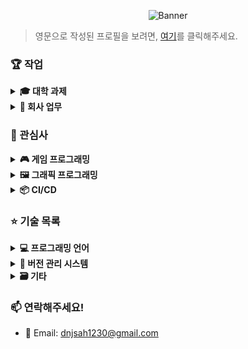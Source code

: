 <p align="center"><img src="https://gist.githubusercontent.com/DropFL/555f95048d2ae9dfa5b68c7e1b037e7c/raw/Banner.png" alt="Banner"/></p>

> 영문으로 작성된 프로필을 보려면, [여기](https://github.com/DropFL/DropFL/blob/master/README.md)를 클릭해주세요.

### 🏆 작업

<details>
  <summary><b>🎓 대학 과제</b></summary>

  <ul>
    <li>
      <b>자바프로그래밍실습</b>
      <ul>
        <li><a href="https://github.com/DropFL/Graphics2DTest">Trioz: 리듬 플랫포머 게임</a></li>
      </ul>
    </li>
    <li>
      <b>프로그래밍언어론</b>
      <ul>
        <li><a href="https://github.com/DropFL/ProgLang">Kotlin-to-Java 변환기 프로젝트</a></li>
      </ul>
    </li>
    <li>
      <b>운영체제</b>
      <ul>
        <li>MFQ 스케줄링 시뮬레이션 프로젝트 (<a href="https://github.com/DropFL/OS_PA1">repo</a>, <a href="https://dropfl.github.io/docs/ko/os-pa1/overview/">docs</a>)</li>
        <li><a href="https://github.com/DropFL/OS_PA2">FUSE 기만 In-memory 파일 시스템 프로젝트</a></li>
      </ul>
    </li>
    <li>
      <b>오픈소스소프트웨어실습</b>
      <ul>
        <li><a href="https://github.com/19-1-skku-oss/2019-1-OSS-L3">ChatterBot</a></li>
      </ul>
    </li>
    <li>
      <b>기계학습원론</b>
      <ul>
        <li><a href="https://github.com/DropFL/ML">기계학습 구현체 목록</a></li>
      </ul>
    </li>
  </ul>
</details>

<details>
  <summary><b>💼 회사 업무</b></summary>

  <ul>
    <li>
      <b>작성 예정입니다.</b>
    </li>
  </ul>
</details>

### 🎯 관심사

<details>
  <summary><b>🎮 게임 프로그래밍</b></summary>

  <ul>
    <li>Unity Engine</li>
    <li>Unreal Engine</li>
  </ul>
</details>

<details>
  <summary><b>🖼 그래픽 프로그래밍</b></summary>

  <ul>
    <li>OpenGL</li>
  </ul>
</details>

<details>
  <summary><b>📦 CI/CD</b></summary>

  <ul>
    <li>Jenkins</li>
    <li>Travis CI</li>
  </ul>
</details>

### ⭐ 기술 목록

<details>
  <summary><b>💻 프로그래밍 언어</b></summary>

  <ul>
    <li>
      <b>C-계열</b>
      <ul>
        <li>C/C++</li>
        <li>Obj-C</li>
      </ul>
    </li>
    <li>
      <b>Java</b>
      <ul>
        <li>Android</li>
        <li>JNI</li>
      </ul>
    </li>
    <li>
      <b>스크립트 언어들</b>
      <ul>
        <li>Lua</li>
        <li>JavaScript</li>
        <li>Python</li>
      </ul>
    </li>
  </ul>
</details>

<details>
  <summary><b>🧬 버전 관리 시스템</b></summary>

  <ul>
    <li>Git</li>
    <li>SVN</li>
  </ul>
</details>

<details>
  <summary><b>🗃 기타</b></summary>

  <ul>
    <li>GitHub Actions</li>
    <li>Markdown</li>
  </ul>
</details>

### 📫 연락해주세요!

* 📧 Email: dnjsah1230@gmail.com
